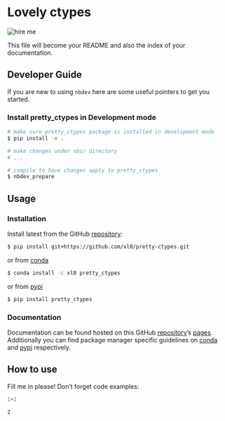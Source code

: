 # Lovely ctypes


<!-- WARNING: THIS FILE WAS AUTOGENERATED! DO NOT EDIT! -->

![hire me](https://alexey.work/badge.png)

This file will become your README and also the index of your
documentation.

## Developer Guide

If you are new to using `nbdev` here are some useful pointers to get you
started.

### Install pretty_ctypes in Development mode

``` sh
# make sure pretty_ctypes package is installed in development mode
$ pip install -e .

# make changes under nbs/ directory
# ...

# compile to have changes apply to pretty_ctypes
$ nbdev_prepare
```

## Usage

### Installation

Install latest from the GitHub
[repository](https://github.com/xl0/pretty-ctypes):

``` sh
$ pip install git+https://github.com/xl0/pretty-ctypes.git
```

or from [conda](https://anaconda.org/xl0/pretty-ctypes)

``` sh
$ conda install -c xl0 pretty_ctypes
```

or from [pypi](https://pypi.org/project/pretty-ctypes/)

``` sh
$ pip install pretty_ctypes
```

### Documentation

Documentation can be found hosted on this GitHub
[repository](https://github.com/xl0/pretty-ctypes)’s
[pages](https://xl0.github.io/pretty-ctypes/). Additionally you can find
package manager specific guidelines on
[conda](https://anaconda.org/xl0/pretty-ctypes) and
[pypi](https://pypi.org/project/pretty-ctypes/) respectively.

## How to use

Fill me in please! Don’t forget code examples:

``` python
1+1
```

    2
